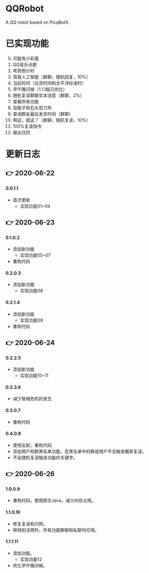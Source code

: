 # QQRobot
A QQ robot based on PicqBotX.
# 已实现功能
00. 可能有小彩蛋
01. QQ音乐点歌
02. 考研倒计时
03. 简易人工智能（群聊，随机回复，10%）
04. 当前时间（北京时间和太平洋标准时）
05. 早午晚问候（1.1.1版已优化）
06. 随机复读群聊文本消息（群聊，2%）
07. 查看所有功能
08. 投骰子和石头剪刀布
09. 查询群友最后发言时间（群聊）
10. 啊这，就这？（群聊，随机复读，10%）
11. 100%复读指令
12. 输出日历
# 更新日志
## 👉 2020-06-22
#### 0.0.1.1
* 首次更新
    * 实现功能01~04
## 👉 2020-06-23
#### 0.1.0.2
* 添加新功能
    * 实现功能05~07
* 重构代码
#### 0.2.0.3
* 添加新功能
    * 实现功能08
#### 0.2.1.4
* 添加新功能
    * 实现功能09
* 重构代码
## 👉 2020-06-24
#### 0.2.2.5
* 添加新功能
    * 实现功能10~11
#### 0.2.3.6
* 减少智械危机的发生
#### 0.3.0.7
* 重构代码
#### 0.4.0.8
* 使用反射，重构代码
* 添加用户和群黑名单功能，在黑名单中的群或用户不会触发概率复读。
* 不会随机复读触发功能的关键字。
## 👉 2020-06-26
#### 1.0.0.9
* 重构代码，使用原生Java，减少内存占用。
#### 1.1.0.10
* 修复复读和闪照。
* 除特别注明外，所有功能群聊和私聊均可用。
#### 1.1.1.11
* 添加功能。
    * 实现功能12
* 优化早午晚问候。
